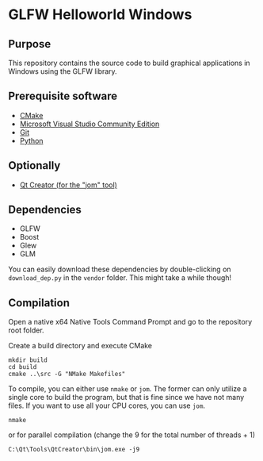 # GLFW Helloworld Windows

## Purpose
This repository contains the source code to build graphical applications in Windows using the GLFW library.

## Prerequisite software
* [CMake](https://cmake.org/download/)
* [Microsoft Visual Studio Community Edition](https://visualstudio.microsoft.com/downloads/)
* [Git](https://git-scm.com/download/win)
* [Python](https://www.python.org/downloads/)

## Optionally
* [Qt Creator (for the "jom" tool)](https://www.qt.io/download)

## Dependencies
* GLFW
* Boost
* Glew
* GLM

You can easily download these dependencies by double-clicking on `download_dep.py` in the `vendor` folder. This might take a while though!

## Compilation
Open a native x64 Native Tools Command Prompt and go to the repository root folder.

Create a build directory and execute CMake
```
mkdir build
cd build
cmake ..\src -G "NMake Makefiles"
```

To compile, you can either use `nmake` or `jom`. The former can only utilize a single core to build the program, but that is fine since we have not many files. If you want to use all your CPU cores, you can use `jom`.

```
nmake
```

or for parallel compilation (change the 9 for the total number of threads + 1)

```
C:\Qt\Tools\QtCreator\bin\jom.exe -j9
```
